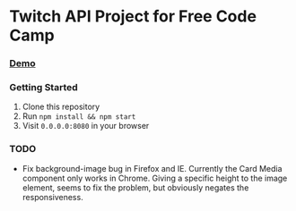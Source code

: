 # Twitch API Project for Free Code Camp

### [Demo](https://N8-B.github.io/twitch-api-project)

### Getting Started
1. Clone this repository
2. Run `npm install && npm start`
3. Visit `0.0.0.0:8080` in your browser

### TODO
- Fix background-image bug in Firefox and IE. Currently the Card Media component only works in Chrome. Giving a specific height to the image element, seems to fix the problem, but obviously negates the responsiveness. 
